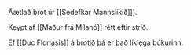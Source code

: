 Áætlað brot úr [[Sedefkar Mannslíkið]]].

Keypt af [[Maður frá Mílanó]] rétt eftir stríð.

Ef [[Duc Floriasis]] á brotið þá er það líklega búkurinn.